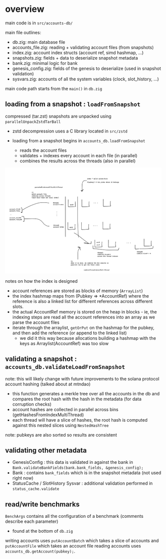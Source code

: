 # overview

main code is in `src/accounts-db/`

main file outlines: 
- db.zig: main database file 
- accounts_file.zig: reading + validating account files (from snapshots) 
- index.zig: account index structs (account ref, simd hashmap, …)
- snapshots.zig: fields + data to deserialize snapshot metadata
- bank.zig: minimal logic for bank
- genesis_config.zig: fields of the genesis to deserialize (used in snapshot validation)
- sysvars.zig: accounts of all the system variables (clock, slot_history, …) 

main code path starts from the `main()` in `db.zig`

## loading from a snapshot : `loadFromSnapshot`

compressed (tar.zst) snapshots are unpacked using `parallelUnpackZstdTarBall`
- zstd decompression uses a C library located in `src/zstd`

- loading from a snapshot begins in `accounts_db.loadFromSnapshot`
    - reads the account files 
    - validates + indexes every account in each file (in parallel) 
    - combines the results across the threads (also in parallel) 

<div align="center">
<img src="imgs/2024-03-21-09-15-08.png" width="520" height="340">
</div>

notes on how the index is designed 
- account references are stored as blocks of memory (`ArrayList`)
- the index hashmap maps from (Pubkey => *AccountRef) where the reference is also a linked list for different references across different slots.
- the actual AccountRef memory is stored on the heap in blocks - ie, the indexing steps are read all the account references into an array as we parse the account files 
- iterate through the arraylist, `getOrPut` on the hashmap for the pubkey, and then add the reference (or append to the linked list)
    - we did it this way because allocations building a hashmap with the keys as Arraylist(AccountRef) was too slow

## validating a snapshot : `accounts_db.validateLoadFromSnapshot`

note: this will likely change with future improvements to the solana protocol account hashing (talked about at mtndao)

- this function generates a merkle tree over all the accounts in the db and compares the root hash with the hash in the metadata (for data corruption checks)
- account hashes are collected in parallel across bins (getHashesFromIndexMultiThread) 
- each thread will have a slice of hashes, the root hash is computed against this nested slices using `NestedHashTree`

note: pubkeys are also sorted so results are consistent

## validating other metadata
- GenesisConfig : this data is validated in against the bank in `Bank.validateBankFields(bank.bank_fields, &genesis_config);`
- Bank : contains `bank_fields` which is in the snapshot metadata (not used right now)
- StatusCache / SlotHistory Sysvar : additional validation performed in `status_cache.validate`

## read/write benchmarks 
`BenchArgs` contains all the configuration of a benchmark (comments describe each parameter) 
- found at the bottom of `db.zig`

writing accounts uses `putAccountBatch` which takes a slice of accounts 
and `putAccountFile` which takes an account file 
reading accounts uses `accounts_db.getAccount(pubkey);`.
